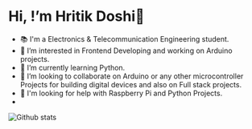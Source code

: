 # Hi, !’m Hritik Doshi👋

- 📚 I'm a Electronics & Telecommunication Engineering student.
- 👀 I’m interested in Frontend Developing and working on Arduino projects.
- 🌱 I’m currently learning Python.
- 💞️ I’m looking to collaborate on Arduino or any other microcontroller Projects for building digital devices and also on Full stack projects.
- 🤗 I'm looking for help with Raspberry Pi and Python Projects.
- 
<link rel="stylesheet" href="https://use.fontawesome.com/releases/v5.15.3/css/all.css" integrity="sha384-SZXxX4whJ79/gErwcOYf+zWLeJdY/qpuqC4cAa9rOGUstPomtqpuNWT9wdPEn2fk" crossorigin="anonymous">
<!---
HritikDoshi/HritikDoshi is a ✨ special ✨ repository because its `README.md` (this file) appears on your GitHub profile.
You can click the Preview link to take a look at your changes.
--->
<i class="fab fa-github" aria-hidden="true"></i>

[1]: https://twitter.com/HritikDoshi?s=09
[2]: https://www.linkedin.com/in/hritik-doshi-a010951a7
[6]: https://github.com/HritikDoshi


![Github stats](https://github-readme-stats.vercel.app/api?username=HritikDoshi)
